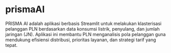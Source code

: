# prismaAI
PRISMA AI adalah aplikasi berbasis Streamlit untuk melakukan klasterisasi pelanggan PLN berdasarkan data konsumsi listrik, penyulang, dan jumlah jaringan (JN). Aplikasi ini membantu PLN menganalisis pola pelanggan guna mendukung efisiensi distribusi, prioritas layanan, dan strategi tarif yang tepat.
